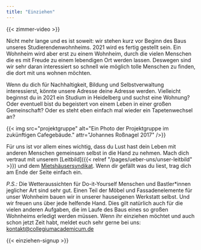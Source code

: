 ```yaml
---
title: "Einziehen"
---
```


{{< zimmer-video >}}

Nicht mehr lange und es ist soweit: wir stehen kurz vor Beginn des Baus unseres Studierendenwohnheims. 2021 wird es fertig gestellt sein. Ein Wohnheim wird aber erst zu einem Wohnheim, durch die vielen Menschen die es mit Freude zu einem lebendigen Ort werden lassen. Deswegen sind wir sehr daran interessiert so schnell wie möglich tolle Menschen zu finden, die dort mit uns wohnen möchten.

Wenn du dich für Nachhaltigkeit, Bildung und Selbstverwaltung interessierst, könnte unsere Adresse deine Adresse werden. Vielleicht beginnst du in 2021 ein Studium in Heidelberg und suchst eine Wohnung? Oder eventuell bist du begeistert von einem Leben in einer großen Gemeinschaft? Oder es steht eben einfach mal wieder ein Tapetenwechsel an?

{{< img src="projektgruppe" alt="Ein Photo der Projektgruppe im zukünftigen Cafegebäude." attr="Johannes Roßnagel 2017" />}}

Für uns ist vor allem eines wichtig, dass du Lust hast dein Leben mit anderen Menschen gemeinsam selbst in die Hand zu nehmen. Mach dich vertraut mit unserem [Leitbild]({{< relref "/pages/ueber-uns/unser-leitbild" >}}) und dem [Mietshäusersyndikat](https://www.syndikat.org/de/ ). Wenn dir gefällt was du liest, trag dich am Ende der Seite einfach ein.

_P.S.:_ Die Wetteraussichten für Do-it-Yourself Menschen und Bastler*innen jeglicher Art sind sehr gut. Einen Teil der Möbel und Fassadenelemente für unser Wohnheim bauen wir in unserer hauseigenen Werkstatt selbst. Und wir freuen uns über jede helfende Hand. Dies gilt natürlich auch für die vielen anderen Aufgaben, die im Laufe des Baus eines so großen Wohnheims erledigt werden müssen. Wenn ihr einziehen möchtet und auch schon jetzt Zeit habt, meldet euch sehr gerne bei uns:
[kontakt@collegiumacademicum.de](mailto:kontakt@collegiumacademicum.de)

{{< einziehen-signup >}}
